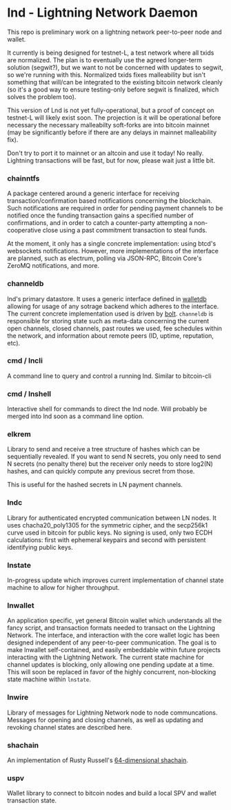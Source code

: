 # lnd - Lightning Network Daemon

This repo is preliminary work on a lightning network peer-to-peer node and wallet.

It currently is being designed for testnet-L, a test network where all txids are normalized.  The plan is to eventually use the agreed longer-term solution (segwit?), but we want to not be concerned with updates to segwit, so we're running with this.  Normalized txids fixes malleability but isn't something that will/can be integrated to the existing bitcoin network cleanly (so it's a good way to ensure testing-only before segwit is finalized, which solves the problem too).

This version of Lnd is not yet fully-operational, but a proof of concept on testnet-L will likely exist soon.  The projection is it will be operational before necessary the necessary malleabilty soft-forks are into bitcoin mainnet (may be significantly before if there are any delays in mainnet malleability fix).

Don't try to port it to mainnet or an altcoin and use it today!  No really.  Lightning transactions will be fast, but for now, please wait just a little bit.

### chainntfs

A package centered around a generic interface for receiving transaction/confirmation based notifications concerning the blockchain. Such notifications are required in order for pending payment channels to be notified once the funding transaction gains a specified number of confirmations, and in order to catch a counter-party attempting a non-cooperative close using a past commitment transaction to steal funds. 

At the moment, it only has a single concrete implementation: using btcd's websockets notifications. However, more implementations of the interface are planned, such as electrum, polling via JSON-RPC, Bitcoin Core's ZeroMQ notifications, and more. 

### channeldb 

lnd's primary datastore. It uses a generic interface defined in [walletdb](https://godoc.org/github.com/btcsuite/btcwallet/walletdb) allowing for usage of any sotrage backend which adheres to the interface. The current concrete implementation used is driven by [bolt](https://github.com/boltdb/bolt). `channeldb` is responsible for storing state such as meta-data concerning the current open channels, closed channels, past routes we used, fee schedules within the network, and information about remote peers (ID, uptime, reputation, etc). 

### cmd / lncli
A command line to query and control a running lnd.  Similar to bitcoin-cli

### cmd / lnshell
Interactive shell for commands to direct the lnd node.  Will probably be merged into lnd soon as a command line option.

### elkrem
Library to send and receive a tree structure of hashes which can be sequentially revealed.  If you want to send N secrets, you only need to send N secrets (no penalty there) but the receiver only needs to store log2(N) hashes, and can quickly compute any previous secret from those.

This is useful for the hashed secrets in LN payment channels.

### lndc
Library for authenticated encrypted communication between LN nodes.  It uses chacha20_poly1305 for the symmetric cipher, and the secp256k1 curve used in bitcoin for public keys.  No signing is used, only two ECDH calculations: first with ephemeral keypairs and second with persistent identifying public keys.

### lnstate
In-progress update which improves current implementation of channel state machine to allow for higher throughput.

### lnwallet

An application specific, yet general Bitcoin wallet which understands all the fancy script, and transaction formats needed to transact on the Lightning Network. The interface, and interaction with the core wallet logic has been designed independent of any peer-to-peer communication. The goal is to make lnwallet self-contained, and easily embeddable within future projects interacting with the Lightning Network. The current state machine for channel updates is blocking, only allowing one pending update at a time. This will soon be replaced in favor of the highly concurrent, non-blocking state machine within `lnstate`.

### lnwire
Library of messages for Lightning Network node to node communcations.  Messages for opening and closing channels, as well as updating and revoking channel states are described here.

### shachain
An implementation of Rusty Russell's [64-dimensional shachain](https://github.com/rustyrussell/ccan/blob/master/ccan/crypto/shachain/design.txt).

### uspv
Wallet library to connect to bitcoin nodes and build a local SPV and wallet transaction state.
